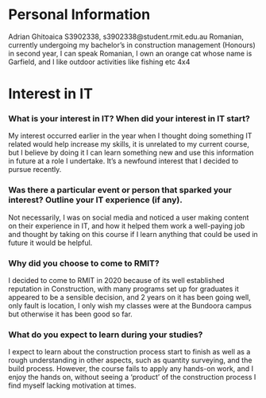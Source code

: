 <html>
<body>

<h1>Personal Information</h1>
<p>Adrian Ghitoaica
S3902338, s3902338@student.rmit.edu.au
Romanian, currently undergoing my bachelor’s in construction management (Honours) in second year, I can speak Romanian, I own an orange cat whose name is Garfield, and I like outdoor activities like fishing etc 4x4
</p>

<h1>Interest in IT</h1>
<h3>What is your interest in IT? When did your interest in IT start?</h3>
<p>My interest occurred earlier in the year when I thought doing something IT related would help increase my skills, it is unrelated to my current course, but I believe by doing it I can learn something new and use this information in future at a role I undertake. It’s a newfound interest that I decided to pursue recently.</p>

<h3>Was there a particular event or person that sparked your interest? Outline your IT experience (if any).</h3>
<p>Not necessarily, I was on social media and noticed a user making content on their experience in IT, and how it helped them work a well-paying job and thought by taking on this course if I learn anything that could be used in future it would be helpful.</p>

<h3>Why did you choose to come to RMIT?</h3>
<p>I decided to come to RMIT in 2020 because of its well established reputation in Construction, with many programs set up for graduates it appeared to be a sensible decision, and 2 years on it has been going well, only fault is location, I only wish my classes were at the Bundoora campus but otherwise it has been good so far.</p>

<h3>What do you expect to learn during your studies?</h3>
<p1>I expect to learn about the construction process start to finish as well as a rough understanding in other aspects, such as quantity surveying, and the build process. However, the course fails to apply any hands-on work, and I enjoy the hands on, without seeing a ‘product’ of the construction process I find myself lacking motivation at times.</p1>
